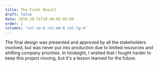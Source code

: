 ```yaml
---
title: The Final Result
draft: false
date: 2018-10-31T20:46:03-05:00
order: 1
columns: "col-sm-6 col-md-6 col-lg-4"
---
```

The final design was presented and approved by all the stakeholders involved, but was never put into production due to limited resources and shifting company priorities.
In hindsight, I wished that I fought harder to keep this project moving, but it's a lesson learned for the future.
